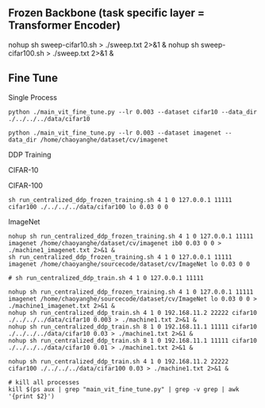 ## Frozen Backbone (task specific layer = Transformer Encoder)
nohup sh sweep-cifar10.sh > ./sweep.txt 2>&1 &
nohup sh sweep-cifar100.sh > ./sweep.txt 2>&1 &

## Fine Tune
Single Process
```
python ./main_vit_fine_tune.py --lr 0.003 --dataset cifar10 --data_dir ./../../../data/cifar10
```

```
python ./main_vit_fine_tune.py --lr 0.003 --dataset imagenet --data_dir /home/chaoyanghe/dataset/cv/imagenet

```



DDP Training

CIFAR-10

CIFAR-100
```
sh run_centralized_ddp_frozen_training.sh 4 1 0 127.0.0.1 11111 cifar100 ./../../../data/cifar100 lo 0.03 0 0
```

ImageNet
```
nohup sh run_centralized_ddp_frozen_training.sh 4 1 0 127.0.0.1 11111 imagenet /home/chaoyanghe/dataset/cv/imagenet ib0 0.03 0 0 > ./machine1_imagenet.txt 2>&1 &
sh run_centralized_ddp_frozen_training.sh 4 1 0 127.0.0.1 11111 imagenet /home/chaoyanghe/sourcecode/dataset/cv/ImageNet lo 0.03 0 0
```


```
# sh run_centralized_ddp_train.sh 4 1 0 127.0.0.1 11111 

nohup sh run_centralized_ddp_frozen_training.sh 4 1 0 127.0.0.1 11111 imagenet /home/chaoyanghe/sourcecode/dataset/cv/ImageNet lo 0.03 0 0 > ./machine1_imagenet.txt 2>&1 &
nohup sh run_centralized_ddp_train.sh 4 1 0 192.168.11.2 22222 cifar10 ./../../../data/cifar10 0.003 > ./machine1.txt 2>&1 &
nohup sh run_centralized_ddp_train.sh 8 1 0 192.168.11.1 11111 cifar10 ./../../../data/cifar10 0.03 > ./machine1.txt 2>&1 &
nohup sh run_centralized_ddp_train.sh 8 1 0 192.168.11.1 11111 cifar10 ./../../../data/cifar10 0.01 > ./machine1.txt 2>&1 &

nohup sh run_centralized_ddp_train.sh 4 1 0 192.168.11.2 22222 cifar100 ./../../../data/cifar100 0.03 > ./machine1.txt 2>&1 &
```

```
# kill all processes
kill $(ps aux | grep "main_vit_fine_tune.py" | grep -v grep | awk '{print $2}')
```